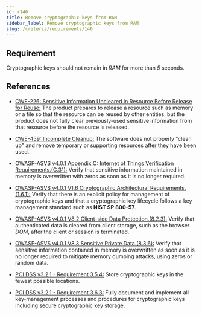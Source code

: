 ```yaml
---
id: r146
title: Remove cryptographic keys from RAM
sidebar_label: Remove cryptographic keys from RAM
slug: /criteria/requirements/146
---
```


## Requirement

Cryptographic keys
should not remain in *RAM*
for more than *5* seconds.

## References

- [CWE-226: Sensitive Information Uncleared in Resource Before Release for Reuse:](https://cwe.mitre.org/data/definitions/226.html)
The product prepares
to release a resource
such as memory
or a file so that the resource
can be reused by other entities,
but the product does not fully clear
previously-used sensitive information
from that resource
before the resource is released.

- [CWE-459: Incomplete Cleanup:](https://cwe.mitre.org/data/definitions/459.html)
The software does not properly "clean up"
and remove temporary
or supporting resources
after they have been used.

- [OWASP-ASVS v4.0.1 Appendix C: Internet of Things Verification Requirements.(C.31):](https://owasp.org/www-pdf-archive/OWASP_Application_Security_Verification_Standard_4.0-en.pdf)
Verify that sensitive information
maintained in memory is overwritten
with zeros as soon as
it is no longer required.

- [OWASP-ASVS v4.0.1 V1.6 Cryptographic Architectural Requirements.(1.6.1):](https://owasp.org/www-pdf-archive/OWASP_Application_Security_Verification_Standard_4.0-en.pdf)
Verify that there is an explicit policy
for management of cryptographic keys
and that a cryptographic key lifecycle follows
a key management standard
such as **NIST SP 800-57**.

- [OWASP-ASVS v4.0.1 V8.2 Client-side Data Protection.(8.2.3):](https://owasp.org/www-pdf-archive/OWASP_Application_Security_Verification_Standard_4.0-en.pdf)
Verify that authenticated data
is cleared from client storage,
such as the browser *DOM*,
after the client
or session is terminated.

- [OWASP-ASVS v4.0.1 V8.3 Sensitive Private Data.(8.3.6):](https://owasp.org/www-pdf-archive/OWASP_Application_Security_Verification_Standard_4.0-en.pdf)
Verify that sensitive information contained
in memory is overwritten as soon as
it is no longer required
to mitigate memory dumping attacks,
using zeros or random data.

- [PCI DSS v3.2.1 - Requirement 3.5.4:](https://www.pcisecuritystandards.org/documents/PCI_DSS_v3-2-1.pdf)
Store cryptographic
keys in the fewest possible locations.

- [PCI DSS v3.2.1 - Requirement 3.6.3:](https://www.pcisecuritystandards.org/documents/PCI_DSS_v3-2-1.pdf)
Fully document and implement
all key-management processes
and procedures for cryptographic keys
including secure cryptographic key storage.
